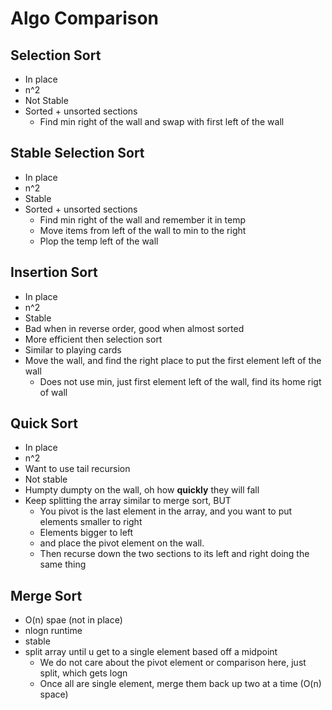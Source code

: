 # Algo Comparison

## Selection Sort

* In place
* n^2
* Not Stable
* Sorted + unsorted sections
  * Find min right of the wall and swap with first left of the wall

## Stable Selection Sort
* In place
* n^2
* Stable
* Sorted + unsorted sections
  * Find min right of the wall and remember it in temp
  * Move items from left of the wall to min to the right
  * Plop the temp left of the wall

## Insertion Sort
* In place
* n^2
* Stable
* Bad when in reverse order, good when almost sorted
* More efficient then selection sort
* Similar to playing cards
* Move the wall, and find the right place to put the first element left of the wall
  * Does not use min, just first element left of the wall, find its home rigt of wall

## Quick Sort
* In place 
* n^2
* Want to use tail recursion
* Not stable
* Humpty dumpty on the wall, oh how **quickly** they will fall
* Keep splitting the array similar to merge sort, BUT
  * You pivot is the last element in the array, and you want to put elements smaller to right
  * Elements bigger to left
  * and place the pivot element on the wall.
  * Then recurse down the two sections to its left and right doing the same thing

## Merge Sort
* O(n) spae (not in place)
* nlogn runtime
* stable
* split array until u get to a single element based off a midpoint
  * We do not care about the pivot element or comparison here, just split, which gets logn
  * Once all are single element, merge them back up two at a time (O(n) space)